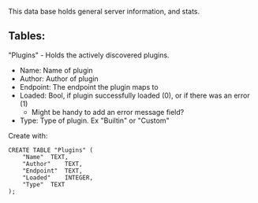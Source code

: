 
This data base holds general server information, and stats.


## Tables:
"Plugins" - Holds the actively discovered plugins. 
- Name: Name of plugin
- Author: Author of plugin
- Endpoint: The endpoint the plugin maps to
- Loaded: Bool, if plugin successfully loaded (0), or if there was an error (1)
	- Might be handy to add an error message field?
- Type: Type of plugin. Ex "Builtin" or "Custom"

Create with:
```
CREATE TABLE "Plugins" (
	"Name"	TEXT,
	"Author"	TEXT,
	"Endpoint"	TEXT,
	"Loaded"	INTEGER,
	"Type"	TEXT
);
```